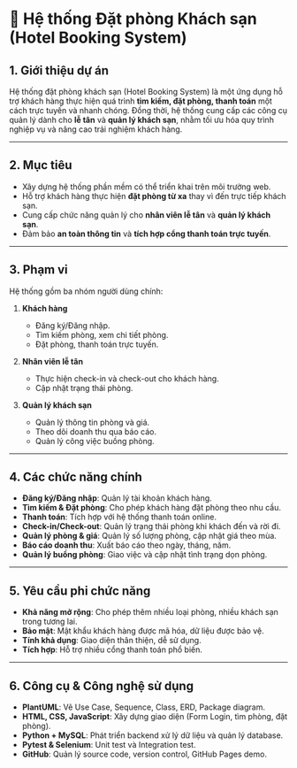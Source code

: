 # 🏨 Hệ thống Đặt phòng Khách sạn (Hotel Booking System)

## 1. Giới thiệu dự án
Hệ thống đặt phòng khách sạn (Hotel Booking System) là một ứng dụng hỗ trợ khách hàng thực hiện quá trình **tìm kiếm, đặt phòng, thanh toán** một cách trực tuyến và nhanh chóng. Đồng thời, hệ thống cung cấp các công cụ quản lý dành cho **lễ tân** và **quản lý khách sạn**, nhằm tối ưu hóa quy trình nghiệp vụ và nâng cao trải nghiệm khách hàng.  

---

## 2. Mục tiêu
- Xây dựng hệ thống phần mềm có thể triển khai trên môi trường web.  
- Hỗ trợ khách hàng thực hiện **đặt phòng từ xa** thay vì đến trực tiếp khách sạn.  
- Cung cấp chức năng quản lý cho **nhân viên lễ tân** và **quản lý khách sạn**.  
- Đảm bảo **an toàn thông tin** và **tích hợp cổng thanh toán trực tuyến**.  

---

## 3. Phạm vi
Hệ thống gồm ba nhóm người dùng chính:  

1. **Khách hàng**  
   - Đăng ký/Đăng nhập.  
   - Tìm kiếm phòng, xem chi tiết phòng.  
   - Đặt phòng, thanh toán trực tuyến.  

2. **Nhân viên lễ tân**  
   - Thực hiện check-in và check-out cho khách hàng.  
   - Cập nhật trạng thái phòng.  

3. **Quản lý khách sạn**  
   - Quản lý thông tin phòng và giá.  
   - Theo dõi doanh thu qua báo cáo.  
   - Quản lý công việc buồng phòng.  

---

## 4. Các chức năng chính
- **Đăng ký/Đăng nhập**: Quản lý tài khoản khách hàng.  
- **Tìm kiếm & Đặt phòng**: Cho phép khách hàng đặt phòng theo nhu cầu.  
- **Thanh toán**: Tích hợp với hệ thống thanh toán online.  
- **Check-in/Check-out**: Quản lý trạng thái phòng khi khách đến và rời đi.  
- **Quản lý phòng & giá**: Quản lý số lượng phòng, cập nhật giá theo mùa.  
- **Báo cáo doanh thu**: Xuất báo cáo theo ngày, tháng, năm.  
- **Quản lý buồng phòng**: Giao việc và cập nhật tình trạng dọn phòng.  

---

## 5. Yêu cầu phi chức năng
- **Khả năng mở rộng**: Cho phép thêm nhiều loại phòng, nhiều khách sạn trong tương lai.  
- **Bảo mật**: Mật khẩu khách hàng được mã hóa, dữ liệu được bảo vệ.  
- **Tính khả dụng**: Giao diện thân thiện, dễ sử dụng.  
- **Tích hợp**: Hỗ trợ nhiều cổng thanh toán phổ biến.  

---

## 6. Công cụ & Công nghệ sử dụng
- **PlantUML**: Vẽ Use Case, Sequence, Class, ERD, Package diagram.  
- **HTML, CSS, JavaScript**: Xây dựng giao diện (Form Login, tìm phòng, đặt phòng).  
- **Python + MySQL**: Phát triển backend xử lý dữ liệu và quản lý database.  
- **Pytest & Selenium**: Unit test và Integration test.  
- **GitHub**: Quản lý source code, version control, GitHub Pages demo.  

